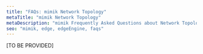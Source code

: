 ```yaml
---
title: "FAQs: mimik Network Topology"
metaTitle: "mimik Network Topology"
metaDescription: "mimik Frequently Asked Questions about Network Topology"
seo: "mimik, edge, edgeEngine, faqs"
---
```


[TO BE PROVIDED]

